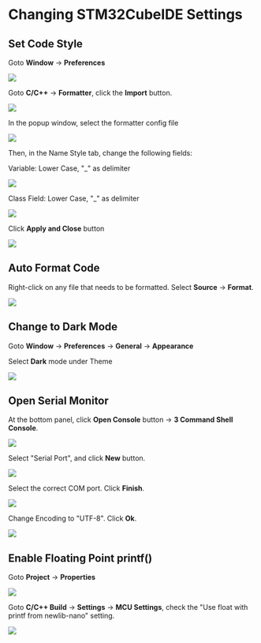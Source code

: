 # Changing STM32CubeIDE Settings

## Set Code Style

Goto **Window** -> **Preferences**

![](<../../.gitbook/assets/image (95).png>)





Goto **C/C++** -> **Formatter**, click the **Import** button.

![](<../../.gitbook/assets/image (91).png>)



In the popup window, select the formatter config file

![](<../../.gitbook/assets/image (134).png>)



Then, in the Name Style tab, change the following fields:



Variable: Lower Case, "\_" as delimiter

![](<../../.gitbook/assets/image (54) (1).png>)



Class Field: Lower Case, "\_" as delimiter

![](<../../.gitbook/assets/image (74).png>)



Click **Apply and Close** button

![](<../../.gitbook/assets/image (92).png>)



## Auto Format Code

Right-click on any file that needs to be formatted. Select **Source** -> **Format**.

![](<../../.gitbook/assets/image (22) (1) (1).png>)



## Change to Dark Mode

Goto **Window** -> **Preferences** -> **General** -> **Appearance**

Select **Dark** mode under Theme

![](<../../.gitbook/assets/image (55).png>)



## Open Serial Monitor

At the bottom panel, click **Open Console** button -> **3 Command Shell Console**.

![](<../../.gitbook/assets/image (64).png>)



Select "Serial Port", and click **New** button.

![](<../../.gitbook/assets/image (35).png>)



Select the correct COM port. Click **Finish**.

![](<../../.gitbook/assets/image (3) (1) (1) (1).png>)



Change Encoding to "UTF-8". Click **Ok**.

![](<../../.gitbook/assets/image (27) (1) (1).png>)



## Enable Floating Point printf()

Goto **Project** -> **Properties**

![](<../../.gitbook/assets/image (66).png>)



Goto **C/C++ Build** -> **Settings** -> **MCU Settings**, check the "Use float with printf from newlib-nano" setting.

![](<../../.gitbook/assets/image (43).png>)

